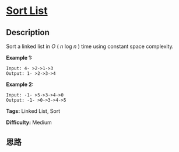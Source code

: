 # [Sort List][title]

## Description

Sort a linked list in _O_ ( _n_ log _n_ ) time using constant space
complexity.

**Example 1:**
            Input: 4- >2->1->3    Output: 1- >2->3->4    

**Example 2:**
            Input: -1- >5->3->4->0    Output: -1- >0->3->4->5


**Tags:** Linked List, Sort

**Difficulty:** Medium

## 思路

[title]: https://leetcode.com/problems/sort-list
